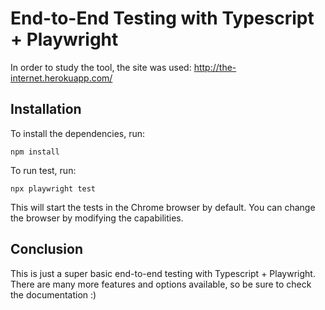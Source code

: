 # End-to-End Testing with Typescript + Playwright

In order to study the tool, the site was used:
http://the-internet.herokuapp.com/

## Installation
To install the dependencies, run:

```
npm install
```

To run test, run:
```
npx playwright test
```

This will start the tests in the Chrome browser by default. You can change the browser by modifying the capabilities.

## Conclusion
This is just a super basic end-to-end testing with Typescript + Playwright. There are many more features and options available, so be sure to check the documentation :)
